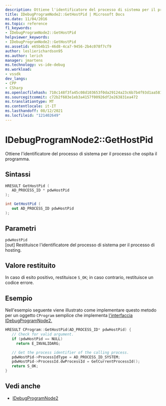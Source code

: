 ```yaml
---
description: Ottiene l'identificatore del processo di sistema per il processo che ospita il programma.
title: IDebugProgramNode2::GetHostPid | Microsoft Docs
ms.date: 11/04/2016
ms.topic: reference
f1_keywords:
- IDebugProgramNode2::GetHostPid
helpviewer_keywords:
- IDebugProgramNode2::GetHostPid
ms.assetid: e65b4b15-46d8-4ca7-9456-2b4c078f7cf9
author: leslierichardson95
ms.author: lerich
manager: jmartens
ms.technology: vs-ide-debug
ms.workload:
- vssdk
dev_langs:
- CPP
- CSharp
ms.openlocfilehash: 710c148f3fa45c08d103653f0da29124a23c6b7b4f93d1aa5816ef86d336e04a
ms.sourcegitcommit: c72b2f603e1eb3a4157f00926df2e263831ea472
ms.translationtype: MT
ms.contentlocale: it-IT
ms.lasthandoff: 08/12/2021
ms.locfileid: "121402649"
---
```

# <a name="idebugprogramnode2gethostpid"></a>IDebugProgramNode2::GetHostPid
Ottiene l'identificatore del processo di sistema per il processo che ospita il programma.

## <a name="syntax"></a>Sintassi

```cpp
HRESULT GetHostPid ( 
   AD_PROCESS_ID * pdwHostPid
);
```

```csharp
int GetHostPid ( 
   out AD_PROCESS_ID pdwHostPid
);
```

## <a name="parameters"></a>Parametri
`pdwHostPid`\
[out] Restituisce l'identificatore del processo di sistema per il processo di hosting.

## <a name="return-value"></a>Valore restituito
 In caso di esito positivo, restituisce `S_OK`; in caso contrario, restituisce un codice errore.

## <a name="example"></a>Esempio
 Nell'esempio seguente viene illustrato come implementare questo metodo per un oggetto `CProgram` semplice che implementa [l'interfaccia IDebugProgramNode2.](../../../extensibility/debugger/reference/idebugprogramnode2.md)

```cpp
HRESULT CProgram::GetHostPid(AD_PROCESS_ID* pdwHostPid) {
   // Check for valid argument.
   if (pdwHostPid == NULL)
     return E_INVALIDARG;

   // Get the process identifier of the calling process.
   pdwHostPid->ProcessIdType = AD_PROCESS_ID_SYSTEM;
   pdwHostPid->ProcessId.dwProcessId = GetCurrentProcessId();
   return S_OK;
}
```

## <a name="see-also"></a>Vedi anche
- [IDebugProgramNode2](../../../extensibility/debugger/reference/idebugprogramnode2.md)
